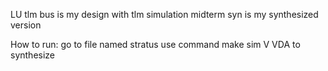 LU tlm bus is my design with tlm simulation
midterm syn is my synthesized version

How to run:
go to file named stratus
use command make sim V VDA to synthesize
